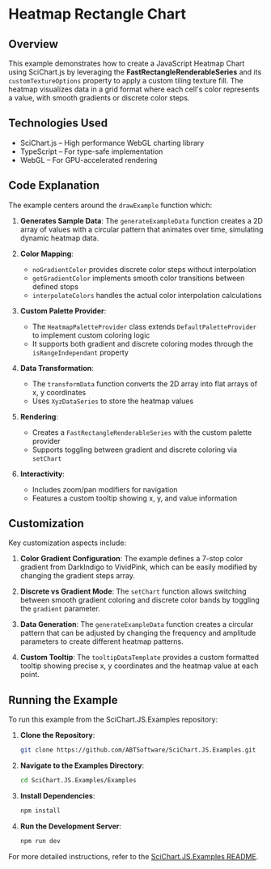 # Heatmap Rectangle Chart

## Overview

This example demonstrates how to create a JavaScript Heatmap Chart using SciChart.js by leveraging the **FastRectangleRenderableSeries** and its `customTextureOptions` property to apply a custom tiling texture fill. The heatmap visualizes data in a grid format where each cell's color represents a value, with smooth gradients or discrete color steps.

## Technologies Used

-   SciChart.js – High performance WebGL charting library
-   TypeScript – For type-safe implementation
-   WebGL – For GPU-accelerated rendering

## Code Explanation

The example centers around the `drawExample` function which:

1. **Generates Sample Data**: The `generateExampleData` function creates a 2D array of values with a circular pattern that animates over time, simulating dynamic heatmap data.

2. **Color Mapping**:

    - `noGradientColor` provides discrete color steps without interpolation
    - `getGradientColor` implements smooth color transitions between defined stops
    - `interpolateColors` handles the actual color interpolation calculations

3. **Custom Palette Provider**:

    - The `HeatmapPaletteProvider` class extends `DefaultPaletteProvider` to implement custom coloring logic
    - It supports both gradient and discrete coloring modes through the `isRangeIndependant` property

4. **Data Transformation**:

    - The `transformData` function converts the 2D array into flat arrays of x, y coordinates
    - Uses `XyzDataSeries` to store the heatmap values

5. **Rendering**:

    - Creates a `FastRectangleRenderableSeries` with the custom palette provider
    - Supports toggling between gradient and discrete coloring via `setChart`

6. **Interactivity**:
    - Includes zoom/pan modifiers for navigation
    - Features a custom tooltip showing x, y, and value information

## Customization

Key customization aspects include:

1. **Color Gradient Configuration**: The example defines a 7-stop color gradient from DarkIndigo to VividPink, which can be easily modified by changing the gradient steps array.

2. **Discrete vs Gradient Mode**: The `setChart` function allows switching between smooth gradient coloring and discrete color bands by toggling the `gradient` parameter.

3. **Data Generation**: The `generateExampleData` function creates a circular pattern that can be adjusted by changing the frequency and amplitude parameters to create different heatmap patterns.

4. **Custom Tooltip**: The `tooltipDataTemplate` provides a custom formatted tooltip showing precise x, y coordinates and the heatmap value at each point.

## Running the Example

To run this example from the SciChart.JS.Examples repository:

1. **Clone the Repository**:

    ```bash
    git clone https://github.com/ABTSoftware/SciChart.JS.Examples.git
    ```

2. **Navigate to the Examples Directory**:

    ```bash
    cd SciChart.JS.Examples/Examples
    ```

3. **Install Dependencies**:

    ```bash
    npm install
    ```

4. **Run the Development Server**:
    ```bash
    npm run dev
    ```

For more detailed instructions, refer to the [SciChart.JS.Examples README](https://github.com/ABTSoftware/SciChart.JS.Examples/blob/master/README.md).
